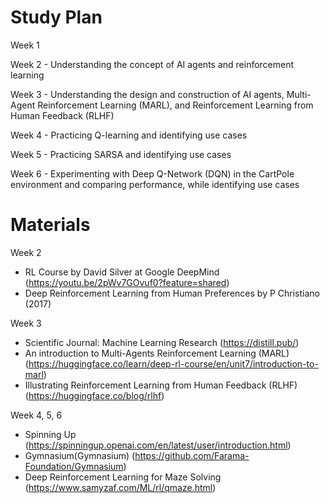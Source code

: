 # Study Plan
Week 1

Week 2 - Understanding the concept of AI agents and reinforcement learning

Week 3 - Understanding the design and construction of AI agents, Multi-Agent Reinforcement Learning (MARL), and Reinforcement Learning from Human Feedback (RLHF)

Week 4 - Practicing Q-learning and identifying use cases

Week 5 - Practicing SARSA and identifying use cases

Week 6 - Experimenting with Deep Q-Network (DQN) in the CartPole environment and comparing performance, while identifying use cases

# Materials
Week 2
- RL Course by David Silver at Google DeepMind (https://youtu.be/2pWv7GOvuf0?feature=shared)
- Deep Reinforcement Learning from Human Preferences by P Christiano (2017)

Week 3
- Scientific Journal: Machine Learning Research (https://distill.pub/)
- An introduction to Multi-Agents Reinforcement Learning (MARL) (https://huggingface.co/learn/deep-rl-course/en/unit7/introduction-to-marl)
- Illustrating Reinforcement Learning from Human Feedback (RLHF) (https://huggingface.co/blog/rlhf)

Week 4, 5, 6
- Spinning Up (https://spinningup.openai.com/en/latest/user/introduction.html)
- Gymnasium(Gymnasium) (https://github.com/Farama-Foundation/Gymnasium)
- Deep Reinforcement Learning for Maze Solving (https://www.samyzaf.com/ML/rl/qmaze.html)
